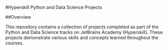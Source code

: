 #Hyperskill Python and Data Science Projects

##Overview

This repository contains a collection of projects completed as part of the Python and Data Science tracks on JetBrains Academy (Hyperskill). These projects demonstrate various skills and concepts learned throughout the courses.